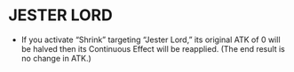 # JESTER LORD

*   If you activate “Shrink” targeting “Jester Lord,” its original ATK of 0 will be halved then its Continuous Effect will be reapplied. (The end result is no change in ATK.)
